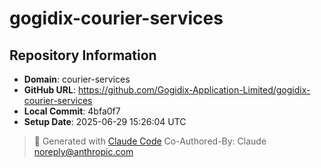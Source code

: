 # gogidix-courier-services

## Repository Information
- **Domain**: courier-services
- **GitHub URL**: https://github.com/Gogidix-Application-Limited/gogidix-courier-services
- **Local Commit**: 4bfa0f7
- **Setup Date**: 2025-06-29 15:26:04 UTC

> 🤖 Generated with [Claude Code](https://claude.ai/code)
> Co-Authored-By: Claude <noreply@anthropic.com>
